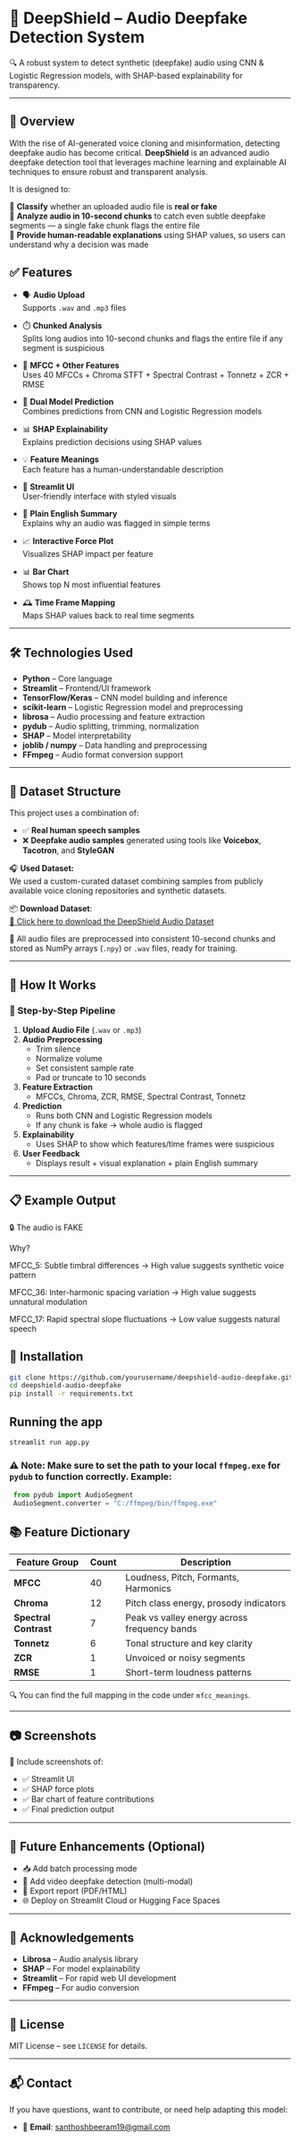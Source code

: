 # 🎤 DeepShield – Audio Deepfake Detection System

🔍 A robust system to detect synthetic (deepfake) audio using CNN & Logistic Regression models, with SHAP-based explainability for transparency.

---

## 🧠 Overview

With the rise of AI-generated voice cloning and misinformation, detecting deepfake audio has become critical. **DeepShield** is an advanced audio deepfake detection tool that leverages machine learning and explainable AI techniques to ensure robust and transparent analysis.

It is designed to:

🎯 **Classify** whether an uploaded audio file is **real or fake**  
🧩 **Analyze audio in 10-second chunks** to catch even subtle deepfake segments — a single fake chunk flags the entire file  
📜 **Provide human-readable explanations** using SHAP values, so users can understand why a decision was made


## ✅ Features

- 🗣️ **Audio Upload**  
  Supports `.wav` and `.mp3` files

- ⏱️ **Chunked Analysis**  
  Splits long audios into 10-second chunks and flags the entire file if any segment is suspicious

- 🧮 **MFCC + Other Features**  
  Uses 40 MFCCs + Chroma STFT + Spectral Contrast + Tonnetz + ZCR + RMSE

- 🤖 **Dual Model Prediction**  
  Combines predictions from CNN and Logistic Regression models

- 📊 **SHAP Explainability**  
  Explains prediction decisions using SHAP values

- 💡 **Feature Meanings**  
  Each feature has a human-understandable description

- 🎨 **Streamlit UI**  
  User-friendly interface with styled visuals

- 🧾 **Plain English Summary**  
  Explains why an audio was flagged in simple terms

- 📈 **Interactive Force Plot**  
  Visualizes SHAP impact per feature

- 📊 **Bar Chart**  
  Shows top N most influential features

- 🕰️ **Time Frame Mapping**  
  Maps SHAP values back to real time segments

---

## 🛠️ Technologies Used

- **Python** – Core language  
- **Streamlit** – Frontend/UI framework  
- **TensorFlow/Keras** – CNN model building and inference  
- **scikit-learn** – Logistic Regression model and preprocessing  
- **librosa** – Audio processing and feature extraction  
- **pydub** – Audio splitting, trimming, normalization  
- **SHAP** – Model interpretability  
- **joblib / numpy** – Data handling and preprocessing  
- **FFmpeg** – Audio format conversion support

---

## 📁 Dataset Structure

This project uses a combination of:

- ✅ **Real human speech samples**  
- ❌ **Deepfake audio samples** generated using tools like **Voicebox**, **Tacotron**, and **StyleGAN**

🎧 **Used Dataset:**  
We used a custom-curated dataset combining samples from publicly available voice cloning repositories and synthetic datasets.

📦 **Download Dataset**:  
[🔗 Click here to download the DeepShield Audio Dataset]([https://example.com/deepshield-audio-dataset.zip](https://www.kaggle.com/datasets/mohammedabdeldayem/the-fake-or-real-dataset)) 

🧹 All audio files are preprocessed into consistent 10-second chunks and stored as NumPy arrays (`.npy`) or `.wav` files, ready for training.

---


## 🧪 How It Works

### 🔄 Step-by-Step Pipeline

1. **Upload Audio File** (`.wav` or `.mp3`)
2. **Audio Preprocessing**  
   - Trim silence  
   - Normalize volume  
   - Set consistent sample rate  
   - Pad or truncate to 10 seconds  
3. **Feature Extraction**  
   - MFCCs, Chroma, ZCR, RMSE, Spectral Contrast, Tonnetz  
4. **Prediction**  
   - Runs both CNN and Logistic Regression models  
   - If any chunk is fake → whole audio is flagged  
5. **Explainability**  
   - Uses SHAP to show which features/time frames were suspicious  
6. **User Feedback**  
   - Displays result + visual explanation + plain English summary

---

## 📋 Example Output

🔒 The audio is FAKE

Why?

MFCC_5: Subtle timbral differences → High value suggests synthetic voice pattern

MFCC_36: Inter-harmonic spacing variation → High value suggests unnatural modulation

MFCC_17: Rapid spectral slope fluctuations → Low value suggests natural speech

## 🚀 Installation

```bash
git clone https://github.com/yourusername/deepshield-audio-deepfake.git   
cd deepshield-audio-deepfake
pip install -r requirements.txt
```

## Running the app
```bash
streamlit run app.py
```

### ⚠️ Note: Make sure to set the path to your local `ffmpeg.exe` for `pydub` to function correctly. Example:
```python
 from pydub import AudioSegment  
 AudioSegment.converter = "C:/ffmpeg/bin/ffmpeg.exe"
```



## 📚 Feature Dictionary

| Feature Group        | Count | Description                                         |
|----------------------|-------|-----------------------------------------------------|
| **MFCC**             | 40    | Loudness, Pitch, Formants, Harmonics               |
| **Chroma**           | 12    | Pitch class energy, prosody indicators             |
| **Spectral Contrast**| 7     | Peak vs valley energy across frequency bands       |
| **Tonnetz**          | 6     | Tonal structure and key clarity                    |
| **ZCR**              | 1     | Unvoiced or noisy segments                         |
| **RMSE**             | 1     | Short-term loudness patterns                       |

🔍 You can find the full mapping in the code under `mfcc_meanings`.

---

## 📷 Screenshots

📸 Include screenshots of:

- ✅ Streamlit UI  
- ✅ SHAP force plots  
- ✅ Bar chart of feature contributions  
- ✅ Final prediction output  

---

## 📌 Future Enhancements (Optional)

- 📥 Add batch processing mode  
- 📼 Add video deepfake detection (multi-modal)  
- 📄 Export report (PDF/HTML)  
- 🌐 Deploy on Streamlit Cloud or Hugging Face Spaces  

---

## 🙌 Acknowledgements

- **Librosa** – Audio analysis library  
- **SHAP** – For model explainability  
- **Streamlit** – For rapid web UI development  
- **FFmpeg** – For audio conversion  

---

## 📄 License

MIT License – see `LICENSE` for details.

---

## 📬 Contact

If you have questions, want to contribute, or need help adapting this model:

- 📧 **Email**: santhoshbeeram19@gmail.com  

